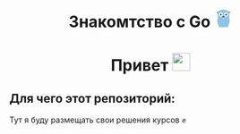 <h1 align="center">Знакомтство с Go 
    <img src="./info/img/golang.svg" height="32" width="32"/>
</h1>

<h1 align="center">Привет </a> 
<img src="https://github.com/blackcater/blackcater/raw/main/images/Hi.gif" height="32" width="32"/></h1>

<h2>Для чего этот репозиторий:</h2>
<p>Тут я буду размещать свои решения курсов ✊ </p>
